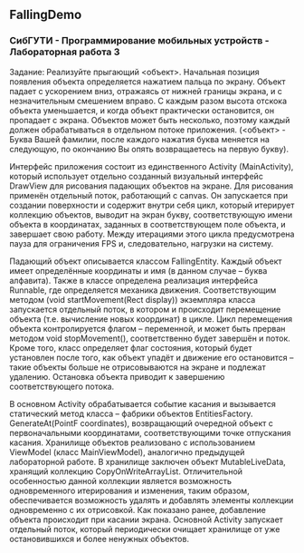 ## FallingDemo
### СибГУТИ - Программирование мобильных устройств - Лабораторная работа 3
Задание: Реализуйте прыгающий <объект>. Начальная позиция появления объекта определяется нажатием пальца по экрану. Объект падает с ускорением вниз, отражаясь от нижней границы экрана, и с незначительным смешением вправо. С каждым разом высота отскока объекта уменьшается, и когда объект практически остановится, он пропадает с экрана. Объектов может быть несколько, поэтому каждый должен обрабатываться в отдельном потоке приложения. (<объект> - Буква Вашей фамилии, после каждого нажатия буква меняется на следующую, по окончанию Вы опять возвращаетесь на первую букву).

Интерфейс приложения состоит из единственного Activity (MainActivity), который использует отдельно созданный визуальный интерфейс DrawView для рисования падающих объектов на экране. Для рисования применён отдельный поток, работающий с canvas. Он запускается при создании поверхности и содержит внутри себя цикл, который итерирует коллекцию объектов, выводит на экран букву, соответствующую имени объекта в координатах, заданных в соответствующем поле объекта, и завершает свою работу.  Между итерациями этого цикла предусмотрена пауза для ограничения FPS и, следовательно, нагрузки на систему.

Падающий объект описывается классом FallingEntity. Каждый объект имеет определённые координаты и имя (в данном случае – буква алфавита). Также в классе определена реализация интерфейса Runnable, где определяется механика движения. Соответствующим методом (void startMovement(Rect display)) экземпляра класса запускается отдельный поток, в котором и происходит перемещение объекта (т.е. вычисление новых координат) в цикле. Цикл перемещения объекта контролируется флагом – переменной, и может быть прерван методом void stopMovement(), соответственно будет завершён и поток. Кроме того, класс определяет флаг состояния, который будет установлен после того, как объект упадёт и движение его остановится – такие объекты больше не отрисовываются на экране и подлежат удалению. Остановка объекта приводит к завершению соответствующего потока. 

В основном Activity обрабатывается событие касания и вызывается статический метод класса – фабрики объектов EntitiesFactory. GenerateAt(PointF coordinates), возвращающий очередной объект с первоначальными координатами, соответствующими точке отпускания касания. 
Хранилище объектов реализовано с использованием ViewModel (класс MainViewModel), аналогично предыдущей лабораторной работе. В хранилище заключен объект MutableLiveData, хранящий коллекцию CopyOnWriteArrayList. Отличительной особенностью данной коллекции является возможность одновременного итерирования и изменения, таким образом, обеспечивается возможность удалять и добавлять элементы коллекции одновременно с их отрисовкой. Как показано ранее, добавление объекта происходит при касании экрана. Основной Activity запускает отдельный поток, который периодически очищает хранилище от уже остановившихся и более ненужных объектов. 

